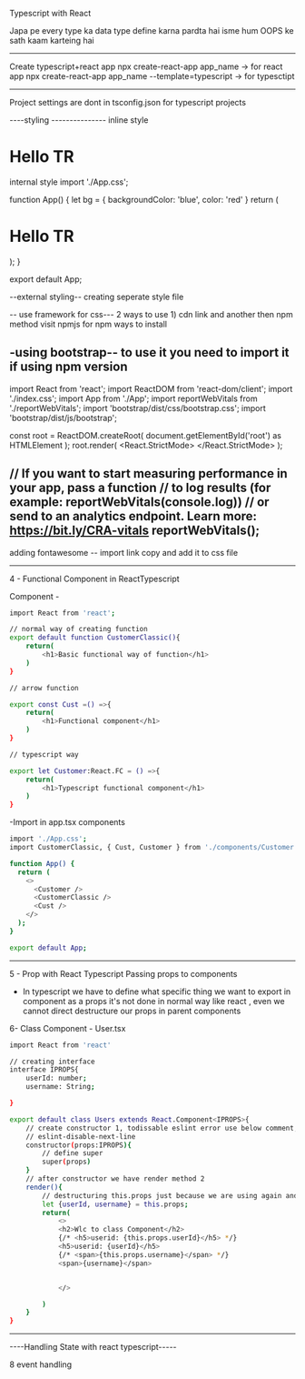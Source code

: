 Typescript with React

Japa pe every type ka data type define karna pardta hai
isme hum OOPS ke sath kaam karteing hai


------------------------

Create typescript+react app
npx create-react-app app_name -> for react app
npx create-react-app app_name --template=typescript -> for typesctipt

-----------------
Project settings are dont in tsconfig.json for typescript projects


----styling ---------------
inline style
<h1 style={{color: 'red'}}>Hello TR</h1>
 internal style
 import './App.css';

function App() {
  let bg = {
    backgroundColor: 'blue',
    color: 'red'
  }
  return (
    <h1 style={bg}>Hello TR</h1>
  );
}

export default App;

--external styling--
creating seperate style file

-- use framework for css---
2 ways to use 1) cdn link and another then npm method
visit npmjs for npm ways to install 


-using bootstrap--
to use it you need to import it if using npm version
--

import React from 'react';
import ReactDOM from 'react-dom/client';
import './index.css';
import App from './App';
import reportWebVitals from './reportWebVitals';
import 'bootstrap/dist/css/bootstrap.css';
import 'bootstrap/dist/js/bootstrap';

const root = ReactDOM.createRoot(
  document.getElementById('root') as HTMLElement
);
root.render(
  <React.StrictMode>
    <App />
  </React.StrictMode>
);

// If you want to start measuring performance in your app, pass a function
// to log results (for example: reportWebVitals(console.log))
// or send to an analytics endpoint. Learn more: https://bit.ly/CRA-vitals
reportWebVitals();
--

adding fontawesome -- import link copy and add it to css file


---------------------------------

4 - Functional Component in ReactTypescript

Component -
```sh
import React from 'react';

// normal way of creating function
export default function CustomerClassic(){
    return(
        <h1>Basic functional way of function</h1>
    )
}

// arrow function

export const Cust =() =>{
    return(
        <h1>Functional component</h1>
    )
}   

// typescript way

export let Customer:React.FC = () =>{
    return(
        <h1>Typescript functional component</h1>
    )
}
```
-Import in app.tsx components
```sh
import './App.css';
import CustomerClassic, { Cust, Customer } from './components/Customer';

function App() {
  return (
    <>
      <Customer />
      <CustomerClassic />
      <Cust />
    </>    
  );
}

export default App;

```

------------------------

5 - Prop with React Typescript Passing props to components


- In typescript we have to define what specific thing we want to export in component as a props it's not done in normal way like react , even we cannot direct destructure our props in parent components



6- Class Component - User.tsx

```sh
import React from 'react'

// creating interface
interface IPROPS{
    userId: number;
    username: String;

}

export default class Users extends React.Component<IPROPS>{
    // create constructor 1, todissable eslint error use below comment, this will remove linter error
    // eslint-disable-next-line
    constructor(props:IPROPS){
        // define super
        super(props)
    }
    // after constructor we have render method 2
    render(){
        // destructuring this.props just because we are using again and again
        let {userId, username} = this.props;
        return(
            <>
            <h2>Wlc to class Component</h2>
            {/* <h5>userid: {this.props.userId}</h5> */}
            <h5>userid: {userId}</h5>
            {/* <span>{this.props.username}</span> */}
            <span>{username}</span>


            </>

        )
    }
}
```


---------------------

----Handling State with react typescript-----

8 event handling